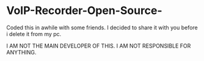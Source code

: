 # VoIP-Recorder-Open-Source-
Coded this in awhile with some friends. I decided to share it with you before i delete it from my pc.

I AM NOT THE MAIN DEVELOPER OF THIS. I AM NOT RESPONSIBLE FOR ANYTHING.
